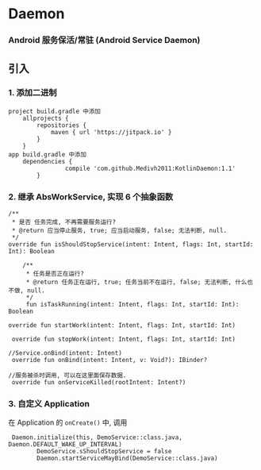 # Daemon
### Android 服务保活/常驻 (Android Service Daemon)

## 引入

### 1. 添加二进制

```
project build.gradle 中添加
	allprojects {
		repositories {
			maven { url 'https://jitpack.io' }
		}
	}
app build.gradle 中添加
    dependencies {
    	        compile 'com.github.Medivh2011:KotlinDaemon:1.1'
    	}
 ```
### 2. 继承 AbsWorkService, 实现 6 个抽象函数

```
/**
 * 是否 任务完成, 不再需要服务运行?
 * @return 应当停止服务, true; 应当启动服务, false; 无法判断, null.
 */
override fun isShouldStopService(intent: Intent, flags: Int, startId: Int): Boolean

    /**
     * 任务是否正在运行?
     * @return 任务正在运行, true; 任务当前不在运行, false; 无法判断, 什么也不做, null.
     */
     fun isTaskRunning(intent: Intent, flags: Int, startId: Int): Boolean

override fun startWork(intent: Intent, flags: Int, startId: Int)

 override fun stopWork(intent: Intent, flags: Int, startId: Int)

//Service.onBind(intent: Intent)
 override fun onBind(intent: Intent, v: Void?): IBinder?

//服务被杀时调用, 可以在这里面保存数据.
 override fun onServiceKilled(rootIntent: Intent?)

```
### 3. 自定义 Application

在 Application 的 `onCreate()` 中, 调用


```
 Daemon.initialize(this, DemoService::class.java, Daemon.DEFAULT_WAKE_UP_INTERVAL)
        DemoService.sShouldStopService = false
        Daemon.startServiceMayBind(DemoService::class.java)
```